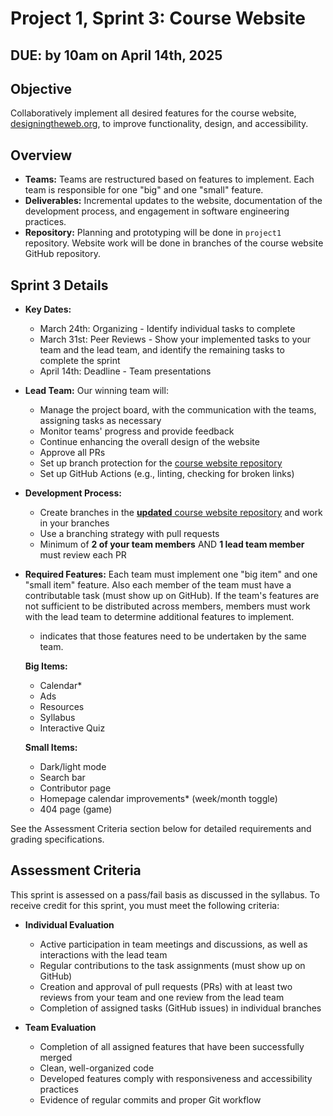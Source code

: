 # Project 1, Sprint 3: Course Website
## DUE: by 10am on April 14th, 2025

## Objective

Collaboratively implement all desired features for the course website, [designingtheweb.org](https://designingtheweb.org/), to improve functionality, design, and accessibility. 

## Overview

- **Teams:** Teams are restructured based on features to implement. Each team is responsible for one "big" and one "small" feature.
- **Deliverables:** Incremental updates to the website, documentation of the development process, and engagement in software engineering practices.
- **Repository:** Planning and prototyping will be done in `project1` repository. Website work will be done in branches of the course website GitHub repository.

## Sprint 3 Details

- **Key Dates:**
  - March 24th: Organizing - Identify individual tasks to complete
  - March 31st: Peer Reviews - Show your implemented tasks to your team and the lead team, and identify the remaining tasks to complete the sprint
  - April 14th: Deadline - Team presentations

- **Lead Team:** Our winning team will:
  - Manage the project board, with the communication with the teams, assigning tasks as necessary
  - Monitor teams' progress and provide feedback
  - Continue enhancing the overall design of the website
  - Approve all PRs
  - Set up branch protection for the [course website repository](https://github.com/CMPSC302-Spring-2025-AlleghenyCollege/designingtheweb.org)
  - Set up GitHub Actions (e.g., linting, checking for broken links)

- **Development Process:**
  - Create branches in the [ **updated** course website repository](https://github.com/CMPSC302-Spring-2025-AlleghenyCollege/designingtheweb.org) and work in your branches
  - Use a branching strategy with pull requests
  - Minimum of **2 of your team members** AND **1 lead team member** must review each PR

- **Required Features:**
  Each team must implement one "big item" and one "small item" feature. Also each member of the team must have a contributable task (must show up on GitHub). If the team's features are not sufficient to be distributed across members, members must work with the lead team to determine additional features to implement.
  * indicates that those features need to be undertaken by the same team.
    
  **Big Items:**
    - Calendar*
    - Ads
    - Resources
    - Syllabus
    - Interactive Quiz
      
  **Small Items:**
    - Dark/light mode
    - Search bar
    - Contributor page
    - Homepage calendar improvements* (week/month toggle)
    - 404 page (game)

See the Assessment Criteria section below for detailed requirements and grading specifications.

## Assessment Criteria

This sprint is assessed on a pass/fail basis as discussed in the syllabus. To receive credit for this sprint, you must meet the following criteria:

- **Individual Evaluation**
  - Active participation in team meetings and discussions, as well as interactions with the lead team
  - Regular contributions to the task assignments (must show up on GitHub)
  - Creation and approval of pull requests (PRs) with at least two reviews from your team and one review from the lead team
  - Completion of assigned tasks (GitHub issues) in individual branches

- **Team Evaluation**
  - Completion of all assigned features that have been successfully merged
  - Clean, well-organized code
  - Developed features comply with responsiveness and accessibility practices
  - Evidence of regular commits and proper Git workflow



